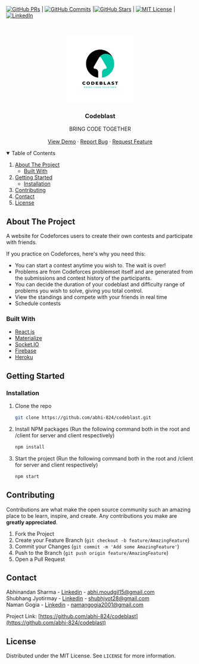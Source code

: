 <!--
*** Thanks for checking out the Best-README-Template. If you have a suggestion
*** that would make this better, please fork the repo and create a pull request
*** or simply open an issue with the tag "enhancement".
*** Thanks again! Now go create something AMAZING! :D
-->



<!-- PROJECT SHIELDS -->
<!--
*** I'm using markdown "reference style" links for readability.
*** Reference links are enclosed in brackets [ ] instead of parentheses ( ).
*** See the bottom of this document for the declaration of the reference variables
*** for contributors-url, forks-url, etc. This is an optional, concise syntax you may use.
*** https://www.markdownguide.org/basic-syntax/#reference-style-links
-->
[![GitHub PRs](https://img.shields.io/github/issues-pr/abhi-824/codeblast?style=flat&logo=github)](https://github.com/abhi-824/codeblast/pulls)  | [![GitHub Commits](https://img.shields.io/github/commit-activity/y/abhi-824/codeblast?style=flat&color=critical&logo=github)](https://github.com/abhi-824/codeblast/commits/master)  |[![GitHub Stars](https://img.shields.io/github/stars/abhi-824/codeblast?style=social)](https://github.com/abhi-824/codeblast/stargazers) | [![MIT License][license-shield]](https://github.com/abhi-824/codeblast/blob/master/LICENSE.txt) | [![LinkedIn][linkedin-shield]](https://www.linkedin.com/in/abhinandan-sharma-0a2633175/)



<!-- PROJECT LOGO -->
<br />
<p align="center">
  <a href="https://github.com/othneildrew/Best-README-Template">
    <img src="https://github.com/abhi-824/codeblast/blob/master/client/src/resources/logo_dark.png" alt="Logo" width="180" height="180">
  </a>

  <h3 align="center">Codeblast</h3>

  <p align="center">
    BRING CODE TOGETHER
    <br />
    <br />
    <a href="https://codeblast.herokuapp.com/">View Demo</a>
    ·
    <a href="https://github.com/abhi-824/codeblast/issues">Report Bug</a>
    ·
    <a href="https://github.com/abhi-824/codeblast/issues">Request Feature</a>
  </p>
</p>



<!-- TABLE OF CONTENTS -->
<details open="open">
  <summary>Table of Contents</summary>
  <ol>
    <li>
      <a href="#about-the-project">About The Project</a>
      <ul>
        <li><a href="#built-with">Built With</a></li>
      </ul>
    </li>
    <li>
      <a href="#getting-started">Getting Started</a>
      <ul>
        <li><a href="#installation">Installation</a></li>
      </ul>
    </li>
    <!--<li><a href="#roadmap">Roadmap</a></li>-->
    <li><a href="#contributing">Contributing</a></li>
    <li><a href="#contact">Contact</a></li>
    <li><a href="#license">License</a></li>
  </ol>
</details>



<!-- ABOUT THE PROJECT -->
## About The Project

A website for Codeforces users to create their own contests and participate with friends. 

If you practice on Codeforces, here's why you need this:
* You can start a contest anytime you wish to. The wait is over!
* Problems are from Codeforces problemset itself and are generated from the submissions and contest history of the participants.
* You can decide the duration of your codeblast and difficulty range of problems you wish to solve, giving you total control.
* View the standings and compete with your friends in real time
* Schedule contests


### Built With

* [React.js](https://reactjs.org/)
* [Materialize](https://materializecss.com/)
* [Socket.IO](https://socket.io/)
* [Firebase](https://firebase.google.com/)
* [Heroku](https://www.heroku.com/)



<!-- GETTING STARTED -->
## Getting Started

### Installation

1. Clone the repo
   ```sh
   git clone https://github.com/abhi-824/codeblast.git
   ```
3. Install NPM packages (Run the following command both in the root and /client for server and client respectively) 
   ```sh
   npm install
   ```
4. Start the project (Run the following command both in the root and /client for server and client respectively) 
   ```sh
   npm start
   ```


<!-- ROADMAP -->
<!--## Roadmap

See the [open issues](https://github.com/othneildrew/Best-README-Template/issues) for a list of proposed features (and known issues).
-->


<!-- CONTRIBUTING -->
## Contributing

Contributions are what make the open source community such an amazing place to be learn, inspire, and create. Any contributions you make are **greatly appreciated**.

1. Fork the Project
2. Create your Feature Branch (`git checkout -b feature/AmazingFeature`)
3. Commit your Changes (`git commit -m 'Add some AmazingFeature'`)
4. Push to the Branch (`git push origin feature/AmazingFeature`)
5. Open a Pull Request


<!-- CONTACT -->
## Contact

Abhinandan Sharma - [Linkedin](https://www.linkedin.com/in/abhinandan-sharma-0a2633175/) - abhi.moudgil15@gmail.com
<br/>
Shubhang Jyotirmay - [Linkedin](https://www.linkedin.com/in/shubhang-jyotirmay-dtu/) - shubhjyot28@gmail.com
<br/>
Naman Gogia - [Linkedin](https://www.linkedin.com/in/namangogia/) - namangogia2001@gmail.com

Project Link: [https://github.com/abhi-824/codeblast](https://github.com/abhi-824/codeblast)

<!-- LICENSE -->
## License

Distributed under the MIT License. See `LICENSE` for more information.




<!-- MARKDOWN LINKS & IMAGES -->
<!-- https://www.markdownguide.org/basic-syntax/#reference-style-links -->
[contributors-shield]: https://img.shields.io/github/contributors/othneildrew/Best-README-Template.svg?style=for-the-badge
[contributors-url]: https://github.com/othneildrew/Best-README-Template/graphs/contributors
[forks-shield]: https://img.shields.io/github/forks/othneildrew/Best-README-Template.svg?style=for-the-badge
[forks-url]: https://github.com/othneildrew/Best-README-Template/network/members
[stars-shield]: https://img.shields.io/github/stars/othneildrew/Best-README-Template.svg?style=for-the-badge
[stars-url]: https://github.com/othneildrew/Best-README-Template/stargazers
[issues-shield]: https://img.shields.io/github/issues/othneildrew/Best-README-Template.svg?style=for-the-badge
[issues-url]: https://github.com/othneildrew/Best-README-Template/issues
[license-shield]: https://img.shields.io/github/license/othneildrew/Best-README-Template.svg?style=for-the-badge
[license-url]: https://github.com/othneildrew/Best-README-Template/blob/master/LICENSE.txt
[linkedin-shield]: https://img.shields.io/badge/-LinkedIn-black.svg?style=for-the-badge&logo=linkedin&colorB=555
[linkedin-url]: https://linkedin.com/in/othneildrew
[product-screenshot]: images/screenshot.png

